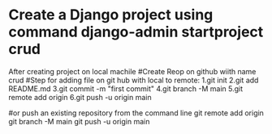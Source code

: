 # Create a Django project using command django-admin startproject crud 
After creating project on local machile 
#Create Reop on github wiith name crud 
#Step for adding file on git hub with local to remote:
1.git init
2.git add README.md
3.git commit -m "first commit"
4.git branch -M main
5.git remote add origin  <Link of repo >
6.git push -u origin main

#or
push an existing repository from the command line
git remote add origin <Link of repo >
git branch -M main
git push -u origin main
